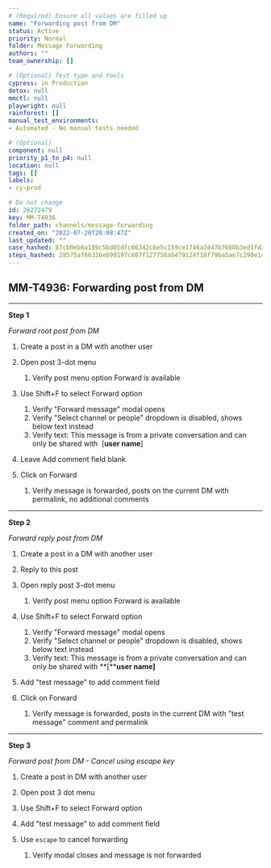 ```yaml
---
# (Required) Ensure all values are filled up
name: "Forwarding post from DM"
status: Active
priority: Normal
folder: Message Forwarding
authors: ""
team_ownership: []

# (Optional) Test type and tools
cypress: in Production
detox: null
mmctl: null
playwright: null
rainforest: []
manual_test_environments: 
- Automated - No manual tests needed

# (Optional)
component: null
priority_p1_to_p4: null
location: null
tags: []
labels: 
- cy-prod

# Do not change
id: 26272479
key: MM-T4936
folder_path: channels/message-forwarding
created_on: "2022-07-20T20:08:47Z"
last_updated: ""
case_hashed: 87cb0eb0a109c5bd05dfc66342c6e5c159ce1746a3447b7660b3ed1fda4988e55a41e5e527dec6a22a597e50c061a9c1
steps_hashed: 28575af66316eb99197c607f127758ab479124f18f79ba5ae7c290e1c8185ca442ff250404912b3e4fdbf1d56526e98e
---
```


## MM-T4936: Forwarding post from DM

---

**Step 1**

_Forward root post from DM_

1. Create a post in a DM with another user

2. Open post 3-dot menu

   1. Verify post menu option Forward is available

3. Use Shift+F to select Forward option

   1. Verify "Forward message" modal opens
   2. Verify "Select channel or people" dropdown is disabled, shows below text instead 
   3. Verify text: This message is from a private conversation and can only be shared with  \[**user name**]

4. Leave Add comment field blank

5. Click on Forward

   1. Verify message is forwarded, posts on the current DM with permalink, no additional comments

---

**Step 2**

_Forward reply post from DM_

1. Create a post in a DM with another user

2. Reply to this post

3. Open reply post 3-dot menu

   1. Verify post menu option Forward is available

4. Use Shift+F to select Forward option

   1. Verify "Forward message" modal opens
   2. Verify "Select channel or people" dropdown is disabled, shows below text instead 
   3. Verify text: This message is from a private conversation and can only be shared with \*\*\[\*\***user name]**

5. Add "test message" to add comment field 

6. Click on Forward

   1. Verify message is forwarded, posts in the current DM with "test message" comment and permalink

---

**Step 3**

_Forward post from DM - Cancel using escape key_

1. Create a post in DM with another user

2. Open post 3 dot menu

3. Use Shift+F to select Forward option

4. Add "test message" to add comment field 

5. Use `escape` to cancel forwarding 

   1. Verify modal closes and message is not forwarded

